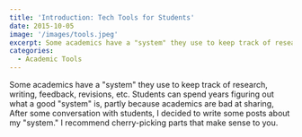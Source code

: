 ```yaml
---
title: 'Introduction: Tech Tools for Students'
date: 2015-10-05
image: '/images/tools.jpeg'
excerpt: Some academics have a "system" they use to keep track of research, writing, feedback, revisions, etc. Students can spend years figuring out what a good "system" is, partly because academics are bad at sharing, After some conversation with students, I decided to devote some posts to my "system." I recommend cherry-picking parts that make sense to you.
categories:
  - Academic Tools
---
```

Some academics have a "system" they use to keep track of research, writing, feedback, revisions, etc. Students can spend years figuring out what a good "system" is, partly because academics are bad at sharing, After some conversation with students, I decided to write some posts about my "system." I recommend cherry-picking parts that make sense to you.


